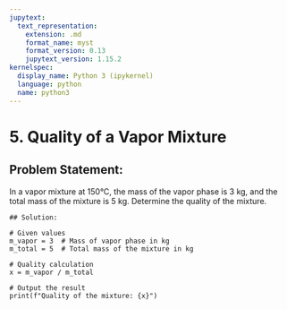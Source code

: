 ```yaml
---
jupytext:
  text_representation:
    extension: .md
    format_name: myst
    format_version: 0.13
    jupytext_version: 1.15.2
kernelspec:
  display_name: Python 3 (ipykernel)
  language: python
  name: python3
---
```


# 5. Quality of a Vapor Mixture

## Problem Statement:
In a vapor mixture at 150°C, the mass of the vapor phase is 3 kg, and the total mass of the mixture is 5 kg. 
Determine the quality of the mixture.

```{code-cell} ipython3
## Solution:

# Given values
m_vapor = 3  # Mass of vapor phase in kg
m_total = 5  # Total mass of the mixture in kg

# Quality calculation
x = m_vapor / m_total

# Output the result
print(f"Quality of the mixture: {x}")
```

```{code-cell} ipython3

```

